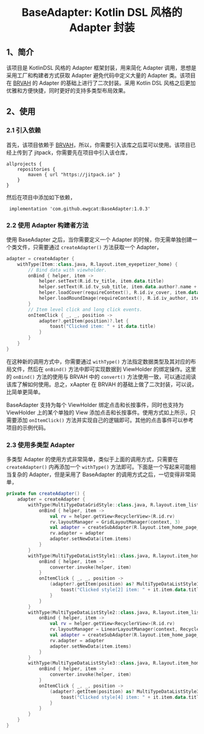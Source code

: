 <h1 align="center">BaseAdapter: Kotlin DSL 风格的 Adapter 封装</h1>

## 1、简介

该项目是 KotlinDSL 风格的 Adapter 框架封装，用来简化 Adapter 调用，思想是采用工厂和构建者方式获取 Adapter 避免代码中定义大量的 Adapter 类。该项目在 [BRVAH](https://github.com/CymChad/BaseRecyclerViewAdapterHelper) 的 Adapter 的基础上进行了二次封装。采用 Kotlin DSL 风格之后更加优雅和方便快捷，同时更好的支持多类型布局效果。



## 2、使用

### 2.1 引入依赖

首先，该项目依赖于 [BRVAH](https://github.com/CymChad/BaseRecyclerViewAdapterHelper)，所以，你需要引入该库之后菜可以使用。该项目已经上传到了 jitpack，你需要先在项目中引入该仓库，

```
allprojects {
    repositories {
        maven { url "https://jitpack.io" }
    }
}
```

然后在项目中添加如下依赖，

```
 implementation 'com.github.ewgcat:BaseAdapter:1.0.3'
```

### 2.2 使用 Adapter 构建者方法

使用 BaseAdapter 之后，当你需要定义一个 Adapter 的时候，你无需单独创建一个类文件，只需要通过 `createAdapter()` 方法获取一个 Adapter，

```kotlin
adapter = createAdapter {
    withType(Item::class.java, R.layout.item_eyepetizer_home) {
        // Bind data with viewholder.
        onBind { helper, item ->
            helper.setText(R.id.tv_title, item.data.title)
            helper.setText(R.id.tv_sub_title, item.data.author?.name + " | " + item.data.category)
            helper.loadCover(requireContext(), R.id.iv_cover, item.data.cover?.homepage, R.drawable.recommend_summary_card_bg_unlike)
            helper.loadRoundImage(requireContext(), R.id.iv_author, item.data.author?.icon, R.mipmap.eyepetizer, 20f.dp2px())
        }
        // Item level click and long click events.
        onItemClick { _, _, position ->
            adapter?.getItem(position)?.let {
                toast("Clicked item: " + it.data.title)
            }
        }
    }
}
```

在这种新的调用方式中，你需要通过 `withType()` 方法指定数据类型及其对应的布局文件，然后在 `onBind()` 方法中即可实现数据到 ViewHolder 的绑定操作。这里的 `onBind()` 方法的使用与 BRVAH 中的 `convert()` 方法使用一致，可以通过阅读该库了解如何使用。总之，xAapter 在 BRVAH 的基础上做了二次封装，可以说，比简单更简单。

BaseAdapter 支持为每个 ViewHolder 绑定点击和长按事件，同时也支持为 ViewHolder 上的某个单独的 View 添加点击和长按事件。使用方式如上所示，只需要添加 `onItemClick()` 方法并实现自己的逻辑即可。其他的点击事件可以参考项目的示例代码。

### 2.3 使用多类型 Adapter

多类型 Adapter 的使用方式非常简单，类似于上面的调用方式，只需要在 `createAdapter()` 内再添加一个 `withType()` 方法即可。下面是一个写起来可能相当复杂的 Adapter，但是采用了 BaseAdapter 的调用方式之后，一切变得非常简单，

```kotlin
private fun createAdapter() {
    adapter = createAdapter {
        withType(MultiTypeDataGridStyle::class.java, R.layout.item_list) {
            onBind { helper, item ->
                val rv = helper.getView<RecyclerView>(R.id.rv)
                rv.layoutManager = GridLayoutManager(context, 3)
                val adapter = createSubAdapter(R.layout.item_home_page_data_module_1, 1)
                rv.adapter = adapter
                adapter.setNewData(item.items)
            }
        }
        withType(MultiTypeDataListStyle1::class.java, R.layout.item_home_page_data_module_2) {
            onBind { helper, item ->
                converter.invoke(helper, item)
            }
            onItemClick { _, _, position ->
                (adapter?.getItem(position) as? MultiTypeDataListStyle1)?.let {
                    toast("Clicked style[2] item: " + it.item.data.title)
                }
            }
        }
        withType(MultiTypeDataListStyle2::class.java, R.layout.item_list) {
            onBind { helper, item ->
                val rv = helper.getView<RecyclerView>(R.id.rv)
                rv.layoutManager = LinearLayoutManager(context, RecyclerView.HORIZONTAL, false)
                val adapter = createSubAdapter(R.layout.item_home_page_data_module_4, 3)
                rv.adapter = adapter
                adapter.setNewData(item.items)
            }
        }
        withType(MultiTypeDataListStyle3::class.java, R.layout.item_home_page_data_module_3) {
            onBind { helper, item ->
                converter.invoke(helper, item)
            }
            onItemClick { _, _, position ->
                (adapter?.getItem(position) as? MultiTypeDataListStyle3)?.let {
                    toast("Clicked style[4] item: " + it.item.data.title)
                }
            }
        }
    }
}
```



